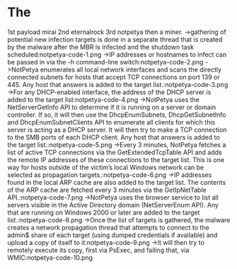 # The 
1st payload mirai 2nd eternalrock 3rd notpetya then a miner.
->gathering of potential new infection targets is done in a separate thread that is created by the malware after the MBR is infected and the shutdown task scheduled:notpetya-code-1.png
->IP addresses or hostnames to infect can be passed in via the -h command-line switch:notpetya-code-2.png
->NotPetya enumerates all local network interfaces and scans the directly connected subnets for hosts that accept TCP connections on port 139 or 445.  Any host that answers is added to the target list.:notpetya-code-3.png
->For any DHCP-enabled interface, the address of the DHCP server is added to the target list:notpetya-code-4.png
->NotPetya uses the NetServerGetInfo API to determine if it is running on a server or domain controller.  If so, it will then use the DhcpEnumSubnets, DhcpGetSubnetInfo and DhcpEnumSubnetClients API to enumerate all clients for which this server is acting as a DHCP server.  It will then try to make a TCP connection to the SMB ports of each DHCP client.  Any host that answers is added to the target list.:notpetya-code-5.png
->Every 3 minutes, NotPetya fetches a list of active TCP connections via the GetExtendedTcpTable API and adds the remote IP addresses of these connections to the target list.  This is one way for hosts outside of the victim’s local Windows network can be selected as propagation targets.:notpetya-code-6.png
->IP addresses found in the local ARP cache are also added to the target list.  The contents of the ARP cache are fetched every 3 minutes via the GetIpNetTable API.:notpetya-code-7.png
->NotPetya uses the browser service to list all servers visible in the Active Directory domain (NetServerEnum API).  Any that are running on Windows 2000 or later are added to the target list.:notpetya-code-8.png
->Once the list of targets is gathered, the malware creates a network propagation thread that attempts to connect to the admin$ share of each target (using dumped credentials if available) and upload a copy of itself to it:notpetya-code-9.png
->It will then try to remotely execute its copy, first via PsExec, and failing that, via WMIC:notpetya-code-10.png
